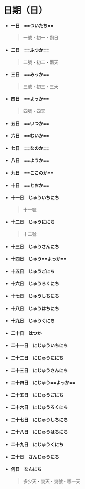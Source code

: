 # 日期（日）

- #### 一日　==ついたち==

  > 一號・初一・朔日

- #### 二日　==ふつか==

  > 二號・初二・兩天

- #### 三日　==みっか==

  > 三號・初三・三天

- #### 四日　==よっか==

  > 四號・四天

- #### 五日　==いつか==

- #### 六日　==むいか==

- #### 七日　==なのか==

- #### 八日　==ようか==

- #### 九日　==ここのか==

- #### 十日　==とおか==

- #### 十一日　じゅういちにち

  > 十一號

- #### 十二日　じゅうににち

  > 十二號

- #### 十三日　じゅうさんにち

- #### 十四日　じゅう==よっか==

- #### 十五日　じゅうごにち

- #### 十六日　じゅうろくにち

- #### 十七日　じゅうしちにち

- #### 十八日　じゅうはちにち

- #### 十九日　じゅうくにち

- #### 二十日　はつか

- #### 二十一日　にじゅういちにち

- #### 二十二日　にじゅうににち

- #### 二十三日　にじゅうさんにち

- #### 二十四日　にじゅう==よっか==

- #### 二十五日　にじゅうごにち

- #### 二十六日　にじゅうろくにち

- #### 二十七日　にじゅうしちにち

- #### 二十八日　にじゅうはちにち

- #### 二十九日　にじゅうくにち

- #### 三十日　さんじゅうにち

- #### 何日　なんにち

  > 多少天・幾天・幾號・哪一天
